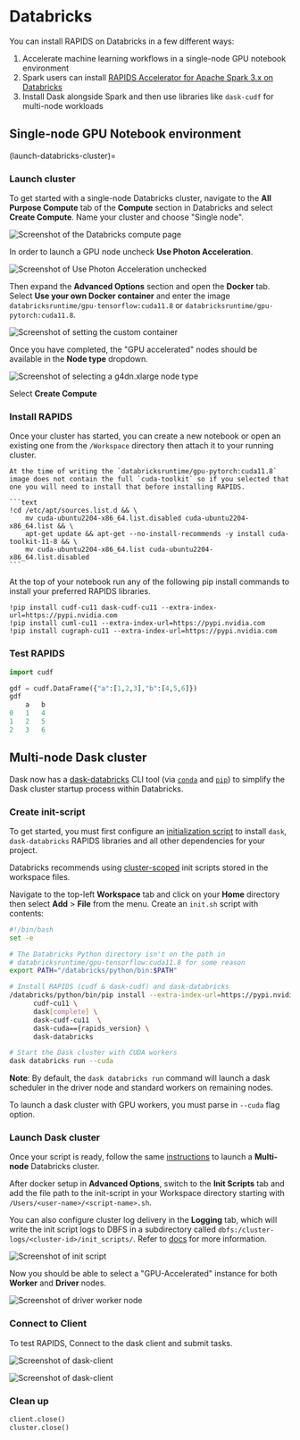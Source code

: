 # Databricks

You can install RAPIDS on Databricks in a few different ways:

1. Accelerate machine learning workflows in a single-node GPU notebook environment
2. Spark users can install [RAPIDS Accelerator for Apache Spark 3.x on Databricks](https://docs.nvidia.com/spark-rapids/user-guide/latest/getting-started/databricks.html)
3. Install Dask alongside Spark and then use libraries like `dask-cudf` for multi-node workloads

## Single-node GPU Notebook environment

(launch-databricks-cluster)=

### Launch cluster

To get started with a single-node Databricks cluster, navigate to the **All Purpose Compute** tab of the **Compute** section in Databricks and select **Create Compute**. Name your cluster and choose "Single node".

![Screenshot of the Databricks compute page](../images/databricks-create-compute.png)

In order to launch a GPU node uncheck **Use Photon Acceleration**.

![Screenshot of Use Photon Acceleration unchecked](../images/databricks-deselect-photon.png)

Then expand the **Advanced Options** section and open the **Docker** tab. Select **Use your own Docker container** and enter the image `databricksruntime/gpu-tensorflow:cuda11.8` or `databricksruntime/gpu-pytorch:cuda11.8`.

![Screenshot of setting the custom container](../images/databricks-custom-container.png)

Once you have completed, the "GPU accelerated" nodes should be available in the **Node type** dropdown.

![Screenshot of selecting a g4dn.xlarge node type](../images/databricks-choose-gpu-node.png)

Select **Create Compute**

### Install RAPIDS

Once your cluster has started, you can create a new notebook or open an existing one from the `/Workspace` directory then attach it to your running cluster.

````{warning}
At the time of writing the `databricksruntime/gpu-pytorch:cuda11.8` image does not contain the full `cuda-toolkit` so if you selected that one you will need to install that before installing RAPIDS.

```text
!cd /etc/apt/sources.list.d && \
    mv cuda-ubuntu2204-x86_64.list.disabled cuda-ubuntu2204-x86_64.list && \
    apt-get update && apt-get --no-install-recommends -y install cuda-toolkit-11-8 && \
    mv cuda-ubuntu2204-x86_64.list cuda-ubuntu2204-x86_64.list.disabled
```

````

At the top of your notebook run any of the following pip install commands to install your preferred RAPIDS libraries.

```text
!pip install cudf-cu11 dask-cudf-cu11 --extra-index-url=https://pypi.nvidia.com
!pip install cuml-cu11 --extra-index-url=https://pypi.nvidia.com
!pip install cugraph-cu11 --extra-index-url=https://pypi.nvidia.com
```

### Test RAPIDS

```python
import cudf

gdf = cudf.DataFrame({"a":[1,2,3],"b":[4,5,6]})
gdf
    a   b
0   1   4
1   2   5
2   3   6
```

## Multi-node Dask cluster

Dask now has a [dask-databricks](https://github.com/jacobtomlinson/dask-databricks) CLI tool (via [`conda`](https://github.com/conda-forge/dask-databricks-feedstock) and [`pip`](https://pypi.org/project/dask-databricks/)) to simplify the Dask cluster startup process within Databricks.

### Create init-script

To get started, you must first configure an [initialization script](https://docs.databricks.com/en/init-scripts/index.html) to install `dask`, `dask-databricks` RAPIDS libraries and all other dependencies for your project.

Databricks recommends using [cluster-scoped](https://docs.databricks.com/en/init-scripts/cluster-scoped.html) init scripts stored in the workspace files.

Navigate to the top-left **Workspace** tab and click on your **Home** directory then select **Add** > **File** from the menu. Create an `init.sh` script with contents:

```bash
#!/bin/bash
set -e

# The Databricks Python directory isn't on the path in
# databricksruntime/gpu-tensorflow:cuda11.8 for some reason
export PATH="/databricks/python/bin:$PATH"

# Install RAPIDS (cudf & dask-cudf) and dask-databricks
/databricks/python/bin/pip install --extra-index-url=https://pypi.nvidia.com \
      cudf-cu11 \
      dask[complete] \
      dask-cudf-cu11  \
      dask-cuda=={rapids_version} \
      dask-databricks

# Start the Dask cluster with CUDA workers
dask databricks run --cuda

```

**Note**: By default, the `dask databricks run` command will launch a dask scheduler in the driver node and standard workers on remaining nodes.

To launch a dask cluster with GPU workers, you must parse in `--cuda` flag option.

### Launch Dask cluster

Once your script is ready, follow the same [instructions](launch-databricks-cluster) to launch a **Multi-node** Databricks cluster.

After docker setup in **Advanced Options**, switch to the **Init Scripts** tab and add the file path to the init-script in your Workspace directory starting with `/Users/<user-name>/<script-name>.sh`.

You can also configure cluster log delivery in the **Logging** tab, which will write the init script logs to DBFS in a subdirectory called `dbfs:/cluster-logs/<cluster-id>/init_scripts/`. Refer to [docs](https://docs.databricks.com/en/init-scripts/logs.html) for more information.

![Screenshot of init script](../images/databricks-dask-init-script.png)

Now you should be able to select a "GPU-Accelerated" instance for both **Worker** and **Driver** nodes.

![Screenshot of driver worker node](../images/databricks-worker-driver-node.png)

### Connect to Client

To test RAPIDS, Connect to the dask client and submit tasks.

![Screenshot of dask-client](../images/databricks-mnmg-dask-client.png)

![Screenshot of dask-client](../images/databricks-mnmg-dask-example.png)

### Clean up

```python
client.close()
cluster.close()
```

